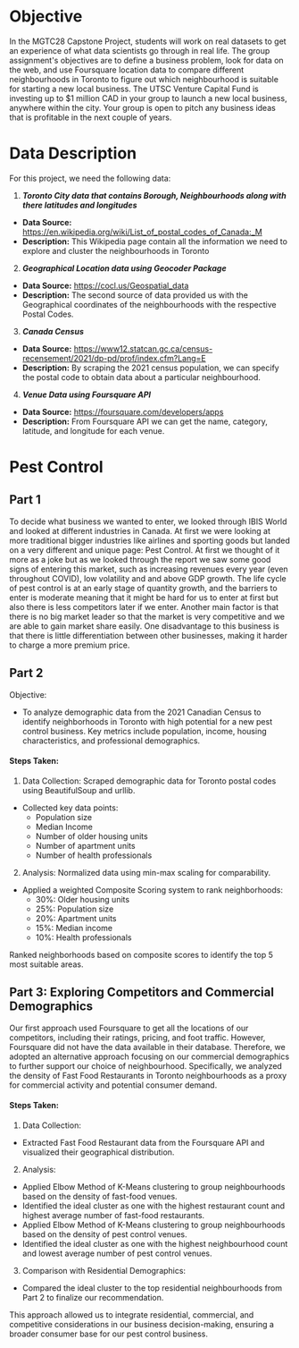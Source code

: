 # Objective
In the MGTC28 Capstone Project, students will work on real datasets to get an experience of what data scientists go through in real life. The group assignment's objectives are to define a business problem, look for data on the web, and use Foursquare location data to compare different neighbourhoods in Toronto to figure out which neighbourhood is suitable for starting a new local business. The UTSC Venture Capital Fund is investing up to $1 million CAD in your group to launch a new local business, anywhere within the city.  Your group is open to pitch any business ideas that is profitable in the next couple of years.

# Data Description
For this project, we need the following data:
1. ***Toronto City data that contains Borough, Neighbourhoods along with there latitudes and longitudes***
* **Data Source:** https://en.wikipedia.org/wiki/List_of_postal_codes_of_Canada:_M
* **Description:** This Wikipedia page contain all the information we need to explore and cluster the neighbourhoods in Toronto
2. ***Geographical Location data using Geocoder Package***
* **Data Source:** https://cocl.us/Geospatial_data
* **Description:** The second source of data provided us with the Geographical coordinates of the neighbourhoods with the respective Postal Codes.
3. ***Canada Census***
* **Data Source:** https://www12.statcan.gc.ca/census-recensement/2021/dp-pd/prof/index.cfm?Lang=E
* **Description:** By scraping the 2021 census population, we can specify the postal code to obtain data about a particular neighbourhood.
4. ***Venue Data using Foursquare API***
* **Data Source:** https://foursquare.com/developers/apps
* **Description:** From Foursquare API we can get the name, category, latitude, and longitude for each venue.


# Pest Control
## Part 1
To decide what business we wanted to enter, we looked through IBIS World and looked at different industries in Canada.  At first we were looking at more traditional bigger industries like airlines and sporting goods but landed on a very different and unique page: Pest Control.  At first we thought of it more as a joke but as we looked through the report we saw some good signs of entering this market, such as increasing revenues every year (even throughout COVID), low volatility and and above GDP growth.  The life cycle of pest control is at an early stage of quantity growth, and the barriers to enter is moderate meaning that it might be hard for us to enter at first but also there is less competitors later if we enter.  Another main factor is that there is no big market leader so that the market is very competitive and we are able to gain market share easily.  One disadvantage to this business is that there is little differentiation between other businesses, making it harder to charge a more premium price. 

## Part 2
Objective:
- To analyze demographic data from the 2021 Canadian Census to identify neighborhoods in Toronto with high potential for a new pest control business. Key metrics include population, income, housing characteristics, and professional demographics.

#### Steps Taken:
1) Data Collection:
Scraped demographic data for Toronto postal codes using BeautifulSoup and urllib.
- Collected key data points:
  - Population size
  - Median Income
  - Number of older housing units
  - Number of apartment units
  - Number of health professionals
2) Analysis:
Normalized data using min-max scaling for comparability.
- Applied a weighted Composite Scoring system to rank neighborhoods:
  - 30%: Older housing units
  - 25%: Population size
  - 20%: Apartment units
  - 15%: Median income
  - 10%: Health professionals

Ranked neighborhoods based on composite scores to identify the top 5 most suitable areas.



## Part 3: Exploring Competitors and Commercial Demographics
Our first approach used Foursquare to get all the locations of our competitors, including their ratings, pricing, and foot traffic. However, Foursquare did not have the data available in their database. Therefore, we adopted an alternative approach focusing on our commercial demographics to further support our choice of neighbourhood. Specifically, we analyzed the density of Fast Food Restaurants in Toronto neighbourhoods as a proxy for commercial activity and potential consumer demand.

#### Steps Taken:
1) Data Collection:
  - Extracted Fast Food Restaurant data from the Foursquare API and visualized their geographical distribution.
2) Analysis:
  - Applied Elbow Method of K-Means clustering to group neighbourhoods based on the density of fast-food venues.
  - Identified the ideal cluster as one with the highest restaurant count and highest average number of fast-food restaurants.
  - Applied Elbow Method of K-Means clustering to group neighbourhoods based on the density of pest control venues.
  - Identified the ideal cluster as one with the highest neighbourhood count and lowest average number of pest control venues.
3) Comparison with Residential Demographics:
  - Compared the ideal cluster to the top residential neighbourhoods from Part 2 to finalize our recommendation.

This approach allowed us to integrate residential, commercial, and competitive considerations in our business decision-making, ensuring a broader consumer base for our pest control business.

